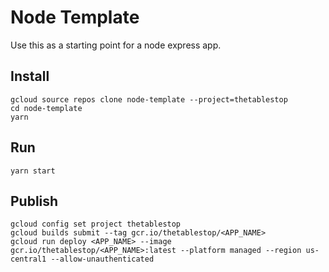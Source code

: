 # Node Template

Use this as a starting point for a node express app.

## Install

```
gcloud source repos clone node-template --project=thetablestop
cd node-template
yarn
```

## Run

```
yarn start
```

## Publish

```
gcloud config set project thetablestop
gcloud builds submit --tag gcr.io/thetablestop/<APP_NAME>
gcloud run deploy <APP_NAME> --image gcr.io/thetablestop/<APP_NAME>:latest --platform managed --region us-central1 --allow-unauthenticated
```
